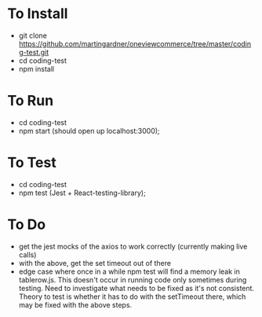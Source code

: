 # To Install

- git clone https://github.com/martingardner/oneviewcommerce/tree/master/coding-test.git
- cd coding-test
- npm install

# To Run

- cd coding-test
- npm start (should open up localhost:3000);

# To Test

- cd coding-test
- npm test (Jest + React-testing-library);

# To Do

- get the jest mocks of the axios to work correctly (currently making live calls)
- with the above, get the set timeout out of there
- edge case where once in a while npm test will find a memory leak in tablerow.js. This doesn't occur in running code only sometimes during testing. Need to investigate
  what needs to be fixed as it's not consistent. Theory to test is whether it has to do with the setTimeout there, which may be fixed with the above steps.
